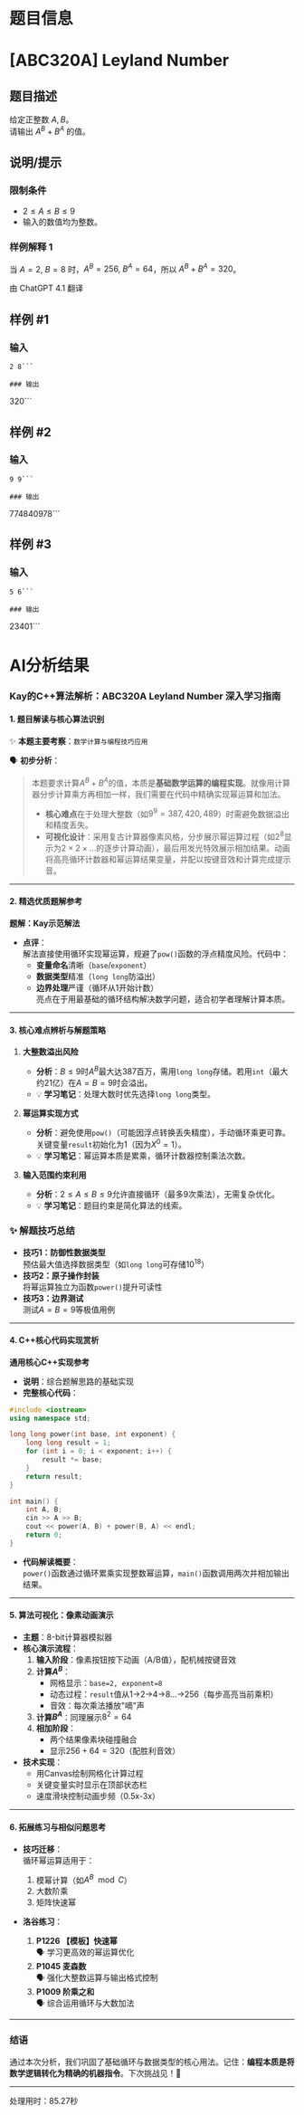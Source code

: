 # 题目信息

# [ABC320A] Leyland Number

## 题目描述

给定正整数 $A,B$。  
请输出 $A^B+B^A$ 的值。

## 说明/提示

### 限制条件

- $2\leq A\leq B\leq 9$
- 输入的数值均为整数。

### 样例解释 1

当 $A=2,\ B=8$ 时，$A^B=256,\ B^A=64$，所以 $A^B+B^A=320$。

由 ChatGPT 4.1 翻译

## 样例 #1

### 输入

```
2 8```

### 输出

```
320```

## 样例 #2

### 输入

```
9 9```

### 输出

```
774840978```

## 样例 #3

### 输入

```
5 6```

### 输出

```
23401```

# AI分析结果


### Kay的C++算法解析：ABC320A Leyland Number 深入学习指南

#### 1. 题目解读与核心算法识别
✨ **本题主要考察**：`数学计算与编程技巧应用`  

🗣️ **初步分析**：  
> 本题要求计算$A^B+B^A$的值，本质是**基础数学运算的编程实现**。就像用计算器分步计算乘方再相加一样，我们需要在代码中精确实现幂运算和加法。  
> - **核心难点**在于处理大整数（如$9^9=387,420,489$）时需避免数据溢出和精度丢失。  
> - **可视化设计**：采用复古计算器像素风格，分步展示幂运算过程（如$2^8$显示为$2×2×...$的逐步计算动画），最后用发光特效展示相加结果。动画将高亮循环计数器和幂运算结果变量，并配以按键音效和计算完成提示音。

---

#### 2. 精选优质题解参考
**题解：Kay示范解法**  
* **点评**：  
  解法直接使用循环实现幂运算，规避了`pow()`函数的浮点精度风险。代码中：  
  - **变量命名**清晰（`base`/`exponent`）  
  - **数据类型**精准（`long long`防溢出）  
  - **边界处理**严谨（循环从1开始计数）  
  亮点在于用最基础的循环结构解决数学问题，适合初学者理解计算本质。

---

#### 3. 核心难点辨析与解题策略
1.  **大整数溢出风险**  
    * **分析**：$B≤9$时$A^B$最大达$387$百万，需用`long long`存储。若用`int`（最大约21亿）在$A=B=9$时会溢出。  
    * 💡 **学习笔记**：处理大数时优先选择`long long`类型。

2.  **幂运算实现方式**  
    * **分析**：避免使用`pow()`（可能因浮点转换丢失精度），手动循环乘更可靠。关键变量`result`初始化为1（因为$X^0=1$）。  
    * 💡 **学习笔记**：幂运算本质是累乘，循环计数器控制乘法次数。

3.  **输入范围约束利用**  
    * **分析**：$2≤A≤B≤9$允许直接循环（最多9次乘法），无需复杂优化。  
    * 💡 **学习笔记**：题目约束是简化算法的线索。

### ✨ 解题技巧总结
- **技巧1：防御性数据类型**  
  预估最大值选择数据类型（如`long long`可存储$10^{18}$）
- **技巧2：原子操作封装**  
  将幂运算独立为函数`power()`提升可读性
- **技巧3：边界测试**  
  测试$A=B=9$等极值用例

---

#### 4. C++核心代码实现赏析
**通用核心C++实现参考**  
* **说明**：综合题解思路的基础实现  
* **完整核心代码**：
```cpp
#include <iostream>
using namespace std;

long long power(int base, int exponent) {
    long long result = 1;
    for (int i = 0; i < exponent; i++) {
        result *= base;
    }
    return result;
}

int main() {
    int A, B;
    cin >> A >> B;
    cout << power(A, B) + power(B, A) << endl;
    return 0;
}
```
* **代码解读概要**：  
  `power()`函数通过循环累乘实现整数幂运算，`main()`函数调用两次并相加输出结果。

---

#### 5. 算法可视化：像素动画演示
* **主题**：8-bit计算器模拟器  
* **核心演示流程**：  
  1. **输入阶段**：像素按钮按下动画（A/B值），配机械按键音效  
  2. **计算$A^B$**：  
     - 网格显示：`base=2, exponent=8`  
     - 动态过程：`result`值从1→2→4→8...→256（每步高亮当前乘积）  
     - 音效：每次乘法播放"嘀"声  
  3. **计算$B^A$**：同理展示$8^2=64$  
  4. **相加阶段**：  
     - 两个结果像素块碰撞融合  
     - 显示$256+64=320$（配胜利音效）  
* **技术实现**：  
  - 用Canvas绘制网格化计算过程  
  - 关键变量实时显示在顶部状态栏  
  - 速度滑块控制动画步频（0.5x-3x）

---

#### 6. 拓展练习与相似问题思考
* **技巧迁移**：  
  循环幂运算适用于：  
  1. 模幂计算（如$A^B \mod C$）  
  2. 大数阶乘  
  3. 矩阵快速幂  

* **洛谷练习**：  
  1. **P1226 【模板】快速幂**  
     🗣️ 学习更高效的幂运算优化  
  2. **P1045 麦森数**  
     🗣️ 强化大整数运算与输出格式控制  
  3. **P1009 阶乘之和**  
     🗣️ 综合运用循环与大数加法

---

### 结语
通过本次分析，我们巩固了基础循环与数据类型的核心用法。记住：**编程本质是将数学逻辑转化为精确的机器指令**。下次挑战见！🚀

---
处理用时：85.27秒